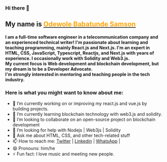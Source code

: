 ### Hi there 👋<h2> My name is <a href="https://twitter.com/big_sam28"><span style="color: orange;">Odewole Babatunde Samson</span></a></h2>

<h4>
I am a full-time software engineer in a telecommunication company and an experienced technical writer! I'm passionate about learning and teaching programming, mainly React.js and Next.js. 
I'm an expert in HTML, CSS, JavaScript, Typescript, Reactjs, and Next.js with years of experience. I occasionally work with Solidity and Web3.js.<br>
My current focus is Web development and blockchain development, but my dream is to be a Developer Advocate.<br> 
I'm strongly interested in mentoring and teaching people in the tech industry.
</h4>

<h3>Here is what you might want to know about me:</h3>

- 🔭 I’m currently working on or improving my react.js and vue.js by building projects.
- 🌱 I’m currently learning blockchain technology with web3.js and solidity.
- 👯 I’m looking to collaborate on an open-source project on blockchain development
- 🤔 I’m looking for help with Nodejs | Web3js | Solidity
- 💬 Ask me about HTML, CSS, and other tech-related stuff
- 📫 How to reach me: <a href="http://twitter.com/big_sam29">Twitter</a> | <a href="https://www.linkedin.com/in/babatunde-samson">Linkedin</a> | <a href="https://www.linkedin.com/in/babatunde-samson">WhatsApp</a> | 
- 😄 Pronouns: him/he
- ⚡ Fun fact: I love music and meeting new people.

